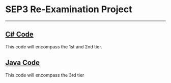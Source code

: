 # SEP3 Re-Examination Project

---

## [C# Code](https://github.com/poochy442/SEP3-Re-Examination/tree/master/C%23%20code)
This code will encompass the 1st and 2nd tier.

## [Java Code](https://github.com/poochy442/SEP3-Re-Examination/tree/master/Java%20code)
This code will encompass the 3rd tier
